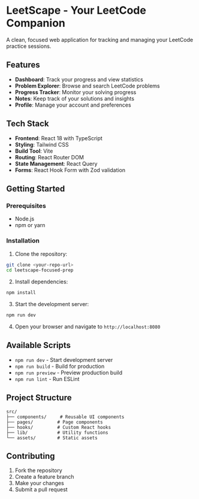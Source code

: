 # LeetScape - Your LeetCode Companion

A clean, focused web application for tracking and managing your LeetCode practice sessions.

## Features

- **Dashboard**: Track your progress and view statistics
- **Problem Explorer**: Browse and search LeetCode problems
- **Progress Tracker**: Monitor your solving progress
- **Notes**: Keep track of your solutions and insights
- **Profile**: Manage your account and preferences

## Tech Stack

- **Frontend**: React 18 with TypeScript
- **Styling**: Tailwind CSS 
- **Build Tool**: Vite
- **Routing**: React Router DOM
- **State Management**: React Query
- **Forms**: React Hook Form with Zod validation

## Getting Started

### Prerequisites

- Node.js
- npm or yarn

### Installation

1. Clone the repository:

```bash
git clone <your-repo-url>
cd leetscape-focused-prep
```

2. Install dependencies:

```bash
npm install
```

3. Start the development server:

```bash
npm run dev
```

4. Open your browser and navigate to `http://localhost:8080`

## Available Scripts

- `npm run dev` - Start development server
- `npm run build` - Build for production
- `npm run preview` - Preview production build
- `npm run lint` - Run ESLint

## Project Structure

```
src/
├── components/     # Reusable UI components
├── pages/         # Page components
├── hooks/         # Custom React hooks
├── lib/           # Utility functions
└── assets/        # Static assets
```

## Contributing

1. Fork the repository
2. Create a feature branch
3. Make your changes
4. Submit a pull request

